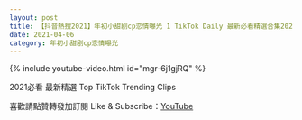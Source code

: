 ```yaml
---
layout: post
title: 【抖音熱搜2021】年初小甜剧cp恋情曝光 1 TikTok Daily 最新必看精選合集2021 04 06
date: 2021-04-06
category: 年初小甜剧cp恋情曝光
---
```


{% include youtube-video.html id="mgr-6j1gjRQ" %}

2021必看 最新精選 Top TikTok Trending Clips

喜歡請點贊轉發加訂閱 Like & Subscribe：[YouTube](https://www.youtube.com/channel/UCAoR7VcanIPd04uEq_GIylA/videos)

